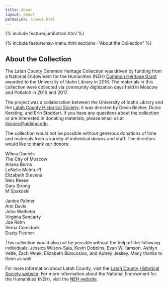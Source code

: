 ```yaml
---
title: About
layout: about
permalink: /about.html
---
```

{% include feature/jumbotron.html %} 

{% include feature/nav-menu.html sections="About the Collection" %} 

## About the Collection

The Latah County Common Heritage Collection was driven by funding from a National Endowment for the Humanities (NEH) [Common Heritage Grant](https://www.neh.gov/grants/preservation/common-heritage) awarded to the University of Idaho Library in 2016. 
The materials in this collection were collected via community digitization days held in Moscow and Potlatch in 2016 and 2017.

The project was a collaboration between the University of Idaho Library and the [Latah County Historical Society](https://www.latahcountyhistoricalsociety.org/); it was directed by Devin Becker, Dulce Kersting, and Erin Stoddart.
If you have any questions about the collection or are interested in donating materials, please email us at [libspec@uidaho.edu](mailto:libspec@uidaho.edu).

The collection would not be possible without generous donations of time and materials from a variety of individual donors and staff. 
The directors would like to thank our donors: 

<div class="row justify-content-center">
<div class="col-md-3">
<p class="text-center" markdown="1">
Wilma Daniels<br> The City of Moscow<br> Ariana Burns<br> LeNelle McInturff<br> Elizabeth Stevens<br> Nels Reese<br>  Gary Strong<br> M Spakoski
</p>
</div>
<div class="col-md-3">
<p class="text-center" markdown="1">
Janice Palmer<br> Ann Davis<br> John Wolheter<br> Virginia Soncarty<br> Joe Rohn<br> Verna Comstock <br> Dusty Fleener
</p>
</div>
</div>

This collection would also not be possible without the help of the following individuals: Jessica Wilson-Saia, Kevin Dobbins, Evan Williamson, Ashlyn Velte, Zach Wnek, Elizabeth Biancosino, and Autrey Jeskey. 
Many thanks to them as well.

For more information about Latah County, visit the [Latah County Historical Society website](https://www.latahcountyhistoricalsociety.org/).
For more information about the National Endowment for the Humanities (NEH), visit the [NEH website](https://www.latahcountyhistoricalsociety.org/).

<div class="clearfix"></div>

